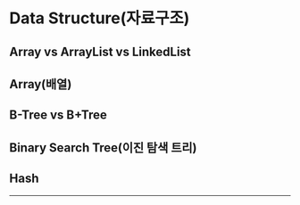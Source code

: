 # Data Structure(자료구조)

## Array vs ArrayList vs LinkedList



## Array(배열)



## B-Tree vs B+Tree



## Binary Search Tree(이진 탐색 트리)



## Hash


<hr>
